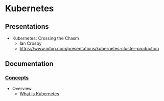 # Kubernetes
## Presentations
* Kubernetes: Crossing the Chasm
  * Ian Crosby
  * https://www.infoq.com/presentations/kubernetes-cluster-production

## Documentation
### [Concepts](https://kubernetes.io/docs/concepts/) 
* Overview
  * [What is Kubernetes](https://kubernetes.io/docs/concepts/overview/what-is-kubernetes/)
